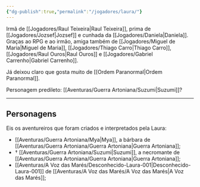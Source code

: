 ```yaml
---
{"dg-publish":true,"permalink":"/jogadores/laura/"}
---
```


Irmã de [[Jogadores/Raul Teixeira\|Raul Teixeira]], prima de [[Jogadores/Jozsef\|Jozsef]] e cunhada da [[Jogadores/Daniela\|Daniela]].
Graças ao RPG e ao irmão, amiga também de [[Jogadores/Miguel de Maria\|Miguel de Maria]], [[Jogadores/Thiago Carro\|Thiago Carro]], [[Jogadores/Raul Ouros\|Raul Ouros]] e [[Jogadores/Gabriel Carrenho\|Gabriel Carrenho]].

Já deixou claro que gosta muito de [[Ordem Paranormal\|Ordem Paranormal]].

Personagem predileto: [[Aventuras/Guerra Artoniana/Suzumi\|Suzumi]]?

---
## Personagens
Eis os aventureiros que foram criados e interpretados pela Laura:
- [[Aventuras/Guerra Artoniana/Mya\|Mya]], a bárbara de [[Aventuras/Guerra Artoniana/Guerra Artoniana\|Guerra Artoniana]];
- † [[Aventuras/Guerra Artoniana/Suzumi\|Suzumi]], a necromante de [[Aventuras/Guerra Artoniana/Guerra Artoniana\|Guerra Artoniana]];
- [[Aventuras/A Voz das Marés/Desconhecido-Laura-001\|Desconhecido-Laura-001]] de [[Aventuras/A Voz das Marés/A Voz das Marés\|A Voz das Marés]];